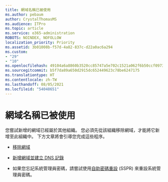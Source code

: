 ```yaml
---
title: 網域名稱已被使用
ms.author: pebaum
author: CrystalThomasMS
ms.audience: ITPro
ms.topic: article
ms.service: o365-administration
ROBOTS: NOINDEX, NOFOLLOW
localization_priority: Priority
ms.assetid: 3b01008b-f57d-4a82-837c-d22a0ac6a294
ms.custom:
- "29"
- "10"
ms.openlocfilehash: 49104a6a8860b3520cc85747a5e702c1521a062f6b50ccf09738c4f0343d528e
ms.sourcegitcommit: b5f7da89a650d2915dc652449623c78be6247175
ms.translationtype: HT
ms.contentlocale: zh-TW
ms.lasthandoff: 08/05/2021
ms.locfileid: "54048651"
---
```

# <a name="the-domain-is-already-in-use"></a>網域名稱已被使用

您嘗試新增的網域已經屬於其他組織。 您必須先從該組織移除網域，才能將它新增至此組織中。 下方文章將會引導您完成這些程序。
  
- [移除網域](https://docs.microsoft.com/microsoft-365/admin/get-help-with-domains/remove-a-domain)

- [新增網域並建立 DNS 記錄](https://docs.microsoft.com/microsoft-365/admin/get-help-with-domains/create-dns-records-at-any-dns-hosting-provider)

- 如果您忘記系統管理員密碼，請嘗試使用[自助密碼重設](https://passwordreset.microsoftonline.com/) (SSPR) 來重設系統管理員密碼。
